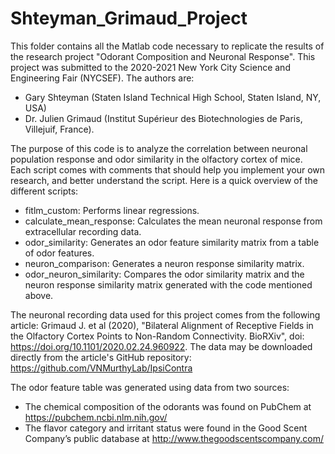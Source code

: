# Shteyman_Grimaud_Project
This folder contains all the Matlab code necessary to replicate the results of the research project "Odorant Composition and Neuronal Response". This project was submitted to the 2020-2021 New York City Science and Engineering Fair (NYCSEF). The authors are:
   - Gary Shteyman (Staten Island Technical High School, Staten Island, NY, USA)
   - Dr. Julien Grimaud (Institut Supérieur des Biotechnologies de Paris, Villejuif, France).

The purpose of this code is to analyze the correlation between neuronal population response and odor similarity in the olfactory cortex of mice. Each script comes with comments that should help you implement your own research, and better understand the script. Here is a quick overview of the different scripts:
   - fitlm_custom: Performs linear regressions.
   - calculate_mean_response: Calculates the mean neuronal response from extracellular recording data.
   - odor_similarity: Generates an odor feature similarity matrix from a table of odor features.
   - neuron_comparison: Generates a neuron response similarity matrix.
   - odor_neuron_similarity: Compares the odor similarity matrix and the neuron response similarity matrix generated with the code mentioned above.

The neuronal recording data used for this project comes from the following article: Grimaud J. et al (2020), "Bilateral Alignment of Receptive Fields in the Olfactory Cortex Points to Non-Random Connectivity. BioRXiv", doi: https://doi.org/10.1101/2020.02.24.960922. The data may be downloaded directly from the article's GitHub repository: https://github.com/VNMurthyLab/IpsiContra

The odor feature table was generated using data from two sources:
   - The chemical composition of the odorants was found on PubChem at https://pubchem.ncbi.nlm.nih.gov/
   - The flavor category and irritant status were found in the Good Scent Company’s public database at http://www.thegoodscentscompany.com/
